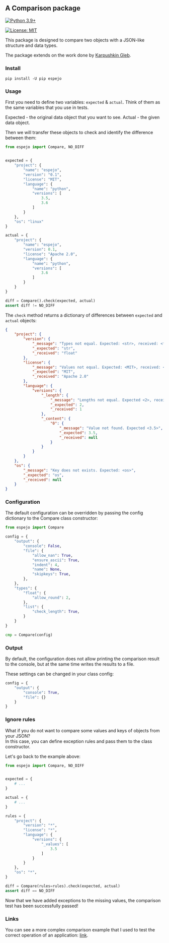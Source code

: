 ## A Comparison package

<!-- [![Build Status](https://travis-ci.com/rugleb/JsonCompare.svg?branch=master)](https://travis-ci.com/rugleb/JsonCompare) -->
<!-- [![codecov](https://codecov.io/gh/rugleb/JsonCompare/branch/master/graph/badge.svg)](https://codecov.io/gh/rugleb/JsonCompare) -->
[![Python 3.9+](https://img.shields.io/badge/python-3.6+-green.svg)](https://www.python.org/downloads/release/python-360/)
<!-- [![PyPI version](https://badge.fury.io/py/espejo.svg)](https://badge.fury.io/py/espejo) -->
[![License: MIT](https://img.shields.io/badge/License-MIT-yellow.svg)](https://opensource.org/licenses/MIT)

This package is designed to compare two objects with a JSON-like structure and data types.

The package extends on the work done by [Karpushkin Gleb](https://github.com/rugleb).

### Install

```
pip install -U pip espejo
```

### Usage

First you need to define two variables: `expected` & `actual`.
Think of them as the same variables that you use in tests.

Expected - the original data object that you want to see.
Actual - the given data object.

Then we will transfer these objects to check and identify the difference between them:

```python
from espejo import Compare, NO_DIFF


expected = {
    "project": {
        "name": "espejo",
        "version": "0.1",
        "license": "MIT",
        "language": {
            "name": "python",
            "versions": [
                3.5,
                3.6
            ]
        }
    },
    "os": "linux"
}

actual = {
    "project": {
        "name": "espejo",
        "version": 0.1,
        "license": "Apache 2.0",
        "language": {
            "name": "python",
            "versions": [
                3.6
            ]
        }
    }
}

diff = Compare().check(expected, actual)
assert diff != NO_DIFF
```

The `check` method returns a dictionary of differences between `expected` and `actual` objects:

```json
{
    "project": {
        "version": {
            "_message": "Types not equal. Expected: <str>, received: <float>",
            "_expected": "str",
            "_received": "float"
        },
        "license": {
            "_message": "Values not equal. Expected: <MIT>, received: <Apache 2.0>",
            "_expected": "MIT",
            "_received": "Apache 2.0"
        },
        "language": {
            "versions": {
                "_length": {
                    "_message": "Lengths not equal. Expected <2>, received: <1>",
                    "_expected": 2,
                    "_received": 1
                },
                "_content": {
                    "0": {
                        "_message": "Value not found. Expected <3.5>",
                        "_expected": 3.5,
                        "_received": null
                    }
                }
            }
        }
    },
    "os": {
        "_message": "Key does not exists. Expected: <os>",
        "_expected": "os",
        "_received": null
    }
}
```

### Configuration

The default configuration can be overridden by passing the config dictionary to the Compare class constructor:

```python
from espejo import Compare

config = {
    "output": {
        "console": False,
        "file": {
            "allow_nan": True,
            "ensure_ascii": True,
            "indent": 4,
            "name": None,
            "skipkeys": True,
        },
    },
    "types": {
        "float": {
            "allow_round": 2,
        },
        "list": {
            "check_length": True,
        }
    }
}

cmp = Compare(config)
```

### Output

By default, the configuration does not allow printing the comparison result to the console,
but at the same time writes the results to a file.


These settings can be changed in your class config:

```py
config = {
    "output": {
        "console": True,
        "file": {}
    }
}
```

### Ignore rules

What if you do not want to compare some values and keys of objects from your JSON?  
In this case, you can define exception rules and pass them to the class constructor.

Let's go back to the example above:

```python
from espejo import Compare, NO_DIFF


expected = {
    # ...
}

actual = {
    # ...
}

rules = {
    "project": {
        "version": "*",
        "license": "*",
        "language": {
            "versions": {
                "_values": [
                    3.5
                ]
            }
        }
    },
    "os": "*",
}

diff = Compare(rules=rules).check(expected, actual)
assert diff == NO_DIFF
```

Now that we have added exceptions to the missing values,
the comparison test has been successfully passed!

### Links

You can see a more complex comparison example that I used to test the correct operation of an application:
[link](https://github.com/twoormore/espejo/blob/master/tests/test_compare.py#L84).

